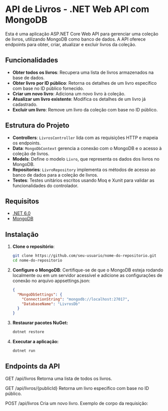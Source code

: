 # API de Livros - .NET Web API com MongoDB

Esta é uma aplicação ASP.NET Core Web API para gerenciar uma coleção de livros, utilizando MongoDB como banco de dados. A API oferece endpoints para obter, criar, atualizar e excluir livros da coleção.

## Funcionalidades

- **Obter todos os livros**: Recupera uma lista de livros armazenados na base de dados.
- **Obter livro por ID público**: Retorna os detalhes de um livro específico com base no ID público fornecido.
- **Criar um novo livro**: Adiciona um novo livro à coleção.
- **Atualizar um livro existente**: Modifica os detalhes de um livro já cadastrado.
- **Excluir um livro**: Remove um livro da coleção com base no ID público.

## Estrutura do Projeto

- **Controllers**: `LivrosController` lida com as requisições HTTP e mapeia os endpoints.
- **Data**: `MongoDbContext` gerencia a conexão com o MongoDB e o acesso à coleção de livros.
- **Models**: Define o modelo `Livro`, que representa os dados dos livros no MongoDB.
- **Repositories**: `LivroRepository` implementa os métodos de acesso ao banco de dados para a coleção de livros.
- **Testes**: Testes unitários escritos usando Moq e Xunit para validar as funcionalidades do controlador.

## Requisitos

- [.NET 6.0](https://dotnet.microsoft.com/download/dotnet/6.0)
- [MongoDB](https://www.mongodb.com/try/download/community)

## Instalação

1. **Clone o repositório**:
   ```bash
   git clone https://github.com/seu-usuario/nome-do-repositorio.git
   cd nome-do-repositorio

2. **Configure o MongoDB**:
   Certifique-se de que o MongoDB esteja rodando localmente ou em um servidor acessível e adicione as configurações de conexão no arquivo appsettings.json:
   ```json
   {
     "MongoDbSettings": {
       "ConnectionString": "mongodb://localhost:27017",
       "DatabaseName": "LivrosDb"
     }
   }
   
3. **Restaurar pacotes NuGet:**
   ```bash
   dotnet restore

4. **Executar a aplicação:**
    ```bash
    dotnet run

## Endpoints da API

GET /api/livros
Retorna uma lista de todos os livros.

GET /api/livros/{publicId}
Retorna um livro específico com base no ID público.

POST /api/livros
Cria um novo livro. Exemplo de corpo da requisição:


